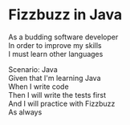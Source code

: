 Fizzbuzz in Java
================

As a budding software developer<br>
In order to improve my skills<br>
I must learn other languages<br>

  Scenario: Java<br>
  Given that I'm learning Java<br>
  When I write code<br>
  Then I will write the tests first<br>
  And I will practice with Fizzbuzz<br>
  As always<br>
